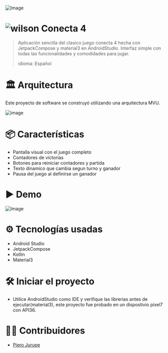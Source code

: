 ![Image](https://github.com/user-attachments/assets/1623a314-ccc8-4c89-b348-16252decd98f)
#  ![wilson](https://github.com/user-attachments/assets/66d4543c-a131-4a61-859c-edc367de3a64) Conecta 4
> Aplicación sencilla del clasico juego conecta 4 hecha con JetpackCompose y material3 en AndroidStudio.
> Interfaz simple con todas las funcionalidades y comodidades para jugar.
>
> idioma: Español
# 🏛 Arquitectura
Este proyecto de software se construyó utilizando una arquitectura MVU.

![image](https://github.com/user-attachments/assets/4f0e798d-1182-448b-8f79-01e85df774bb)

# 📦 Características
* Pantalla visual con el juego completo
* Contadores de victorias
* Botones para reiniciar contadores y partida
* Texto dinamico que cambia segun turno y ganador
* Pausa del juego al definirse un ganador

# ▶ Demo
![Image](https://github.com/user-attachments/assets/c496ab4d-3390-4675-883a-609b3a756c6e)

# ⚙ Tecnologías usadas
* Android Studio
* JetpackCompose
* Kotlin
* Material3

# 🛠 Iniciar el proyecto
* Utilice AndroidStudio como IDE y verifique las librerias antes de ejecutar(material3), este proyecto fue probado en un dispostivio pixel7 con API36.

# 👷‍♀️ Contribuidores
* [Piero Jurupe](https://github.com/PieroJurupe)
    
